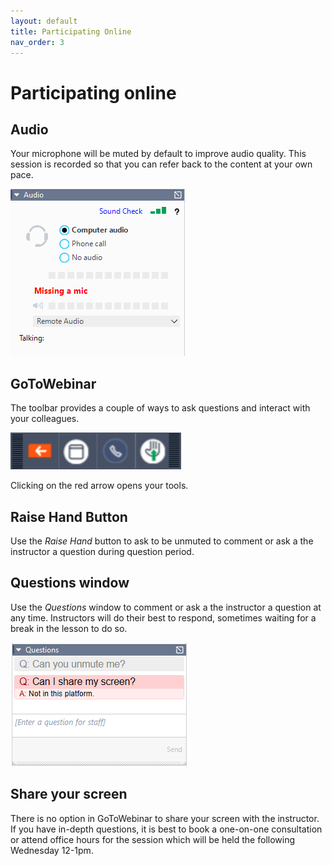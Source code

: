 ```yaml
---
layout: default
title: Participating Online
nav_order: 3
---
```

# Participating online

## Audio
Your  microphone will be muted by default to improve audio quality. This session is recorded so that you can refer back to the content at your own pace.  

![GoToWebinar Audio Options](img/gotoaudio.png)

## GoToWebinar
The toolbar provides a couple of ways to ask questions and interact with your colleagues.  

![GoToWebinar Toolbar](img/gototools.png)

Clicking on the red arrow opens your tools.  

## Raise Hand Button
Use the _Raise Hand_ button to ask to be unmuted to comment or ask a the instructor a question during question period. 

## Questions window
Use the _Questions_ window to comment or ask a the instructor a question at any time. Instructors will do their best to respond, sometimes waiting for a break in the lesson to do so.  

![GoToWebinar Question window](img/gotoquestions.png)

## Share your screen
There is no option in GoToWebinar to share your screen with the instructor. If you have in-depth questions, it is best to book a one-on-one consultation or attend office hours for the session which will be held the following Wednesday 12-1pm.


